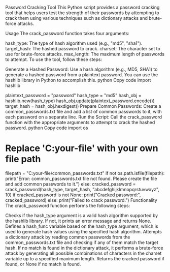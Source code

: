 Password Cracking Tool
This Python script provides a password cracking tool that helps users test the strength of their passwords by attempting to crack them using various techniques such as dictionary attacks and brute-force attacks.

Usage
The crack_password function takes four arguments:

hash_type: The type of hash algorithm used (e.g., "md5", "sha1").
target_hash: The hashed password to crack.
charset: The character set to use for brute-force attacks.
max_length: The maximum length of passwords to attempt.
To use the tool, follow these steps:

Generate a Hashed Password: Use a hash algorithm (e.g., MD5, SHA1) to generate a hashed password from a plaintext password. You can use the hashlib library in Python to accomplish this.
python
Copy code
import hashlib

plaintext_password = "password"
hash_type = "md5"
hash_obj = hashlib.new(hash_type)
hash_obj.update(plaintext_password.encode())
target_hash = hash_obj.hexdigest()
Prepare Common Passwords: Create a common_passwords.txt file and add a list of common passwords to it, with each password on a separate line.
Run the Script: Call the crack_password function with the appropriate arguments to attempt to crack the hashed password.
python
Copy code
import os

# Replace 'C:your-file' with your own file path
filepath = "C:your-file/common_passwords.txt"
if not os.path.isfile(filepath):
    print("Error: common_passwords.txt file not found. Please create the file and add common passwords to it.")
else:
    cracked_password = crack_password(hash_type, target_hash, "abcdefghijklmnopqrstuvwxyz", 10)
    if cracked_password is not None:
        print("Cracked password:", cracked_password)
    else:
        print("Failed to crack password.")
Functionality
The crack_password function performs the following steps:

Checks if the hash_type argument is a valid hash algorithm supported by the hashlib library. If not, it prints an error message and returns None.
Defines a hash_func variable based on the hash_type argument, which is used to generate hash values using the specified hash algorithm.
Attempts a dictionary attack by reading common passwords from the common_passwords.txt file and checking if any of them match the target hash.
If no match is found in the dictionary attack, it performs a brute-force attack by generating all possible combinations of characters in the charset variable up to a specified maximum length.
Returns the cracked password if found, or None if no match is found.
